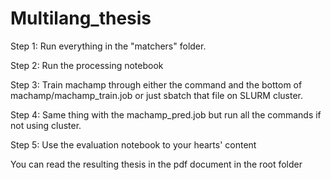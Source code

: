 # Multilang_thesis
Step 1: Run everything in the "matchers" folder.

Step 2: Run the processing notebook

Step 3: Train machamp through either the command and the bottom of machamp/machamp_train.job or just sbatch that file on SLURM cluster.

Step 4: Same thing with the machamp_pred.job but run all the commands if not using cluster.

Step 5: Use the evaluation notebook to your hearts' content

You can read the resulting thesis in the pdf document in the root folder
